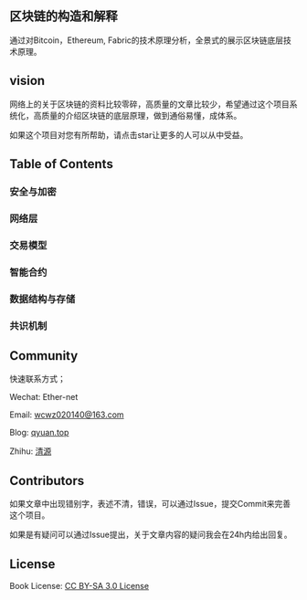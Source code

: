 ## 区块链的构造和解释

通过对Bitcoin，Ethereum, Fabric的技术原理分析，全景式的展示区块链底层技术原理。

## vision

网络上的关于区块链的资料比较零碎，高质量的文章比较少，希望通过这个项目系统化，高质量的介绍区块链的底层原理，做到通俗易懂，成体系。

如果这个项目对您有所帮助，请点击star让更多的人可以从中受益。

## Table of Contents

### 安全与加密

### 网络层

### 交易模型

### 智能合约

### 数据结构与存储

### 共识机制


## Community

快速联系方式；

Wechat: Ether-net

Email:  wcwz020140@163.com

Blog: [qyuan.top](http://qyuan.top/)

Zhihu:  [清源](https://www.zhihu.com/people/qing-yuan-8-56/activities)

## Contributors

如果文章中出现错别字，表述不清，错误，可以通过Issue，提交Commit来完善这个项目。

如果是有疑问可以通过Issue提出，关于文章内容的疑问我会在24h内给出回复。

## License
Book License: [CC BY-SA 3.0 License](http://creativecommons.org/licenses/by-sa/3.0/)

